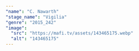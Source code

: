 ```yaml
---
"name": "C. Nawarth"
"stage_name": "Vigilia"
"genre": "2015_242"
"image":
  "src": "https://mafi.tv/assets/143465175.webp"
  "alt": "143465175"
---
```

